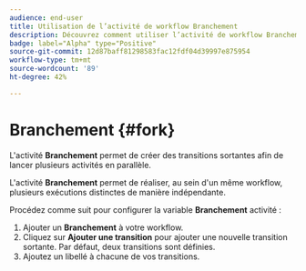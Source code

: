 ```yaml
---
audience: end-user
title: Utilisation de l’activité de workflow Branchement
description: Découvrez comment utiliser l’activité de workflow Branchement
badge: label="Alpha" type="Positive"
source-git-commit: 12d87baff81298583fac12fdf04d39997e875954
workflow-type: tm+mt
source-wordcount: '89'
ht-degree: 42%

---
```



# Branchement {#fork}

L&#39;activité **Branchement** permet de créer des transitions sortantes afin de lancer plusieurs activités en parallèle.

L&#39;activité **Branchement** permet de réaliser, au sein d&#39;un même workflow, plusieurs exécutions distinctes de manière indépendante.

Procédez comme suit pour configurer la variable **Branchement** activité :

1. Ajouter un **Branchement** à votre workflow.
1. Cliquez sur **Ajouter une transition** pour ajouter une nouvelle transition sortante. Par défaut, deux transitions sont définies.
1. Ajoutez un libellé à chacune de vos transitions.
